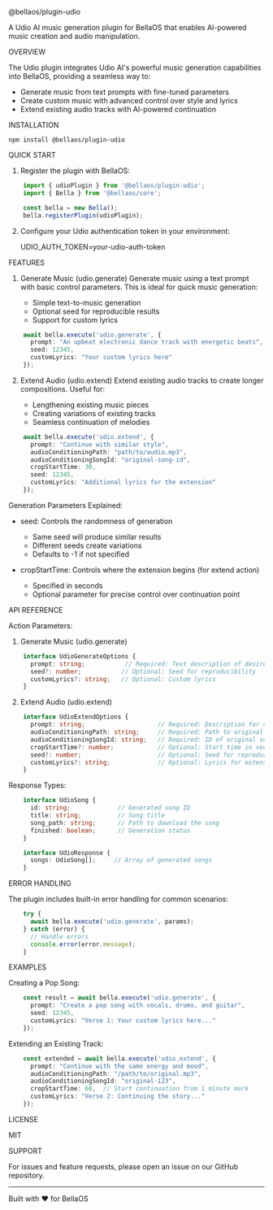 @bellaos/plugin-udio

A Udio AI music generation plugin for BellaOS that enables AI-powered music creation and audio manipulation.

OVERVIEW

The Udio plugin integrates Udio AI's powerful music generation capabilities into BellaOS, providing a seamless way to:
- Generate music from text prompts with fine-tuned parameters
- Create custom music with advanced control over style and lyrics
- Extend existing audio tracks with AI-powered continuation

INSTALLATION

    npm install @bellaos/plugin-udio

QUICK START

1. Register the plugin with BellaOS:

```typescript
    import { udioPlugin } from '@bellaos/plugin-udio';
    import { Bella } from '@bellaos/core';

    const bella = new Bella();
    bella.registerPlugin(udioPlugin);
```

2. Configure your Udio authentication token in your environment:

    UDIO_AUTH_TOKEN=your-udio-auth-token

FEATURES

1. Generate Music (udio.generate)
   Generate music using a text prompt with basic control parameters. This is ideal for quick music generation:

   - Simple text-to-music generation
   - Optional seed for reproducible results
   - Support for custom lyrics

```typescript
    await bella.execute('udio.generate', {
      prompt: "An upbeat electronic dance track with energetic beats",
      seed: 12345,
      customLyrics: "Your custom lyrics here"
    });
```

2. Extend Audio (udio.extend)
   Extend existing audio tracks to create longer compositions. Useful for:

   - Lengthening existing music pieces
   - Creating variations of existing tracks
   - Seamless continuation of melodies

```typescript
    await bella.execute('udio.extend', {
      prompt: "Continue with similar style",
      audioConditioningPath: "path/to/audio.mp3",
      audioConditioningSongId: "original-song-id",
      cropStartTime: 30,
      seed: 12345,
      customLyrics: "Additional lyrics for the extension"
    });
```

Generation Parameters Explained:

- seed: Controls the randomness of generation
  * Same seed will produce similar results
  * Different seeds create variations
  * Defaults to -1 if not specified

- cropStartTime: Controls where the extension begins (for extend action)
  * Specified in seconds
  * Optional parameter for precise control over continuation point

API REFERENCE

Action Parameters:

1. Generate Music (udio.generate)

```typescript
    interface UdioGenerateOptions {
      prompt: string;           // Required: Text description of desired music
      seed?: number;           // Optional: Seed for reproducibility
      customLyrics?: string;   // Optional: Custom lyrics
    }
```

2. Extend Audio (udio.extend)

```typescript
    interface UdioExtendOptions {
      prompt: string;                    // Required: Description for continuation
      audioConditioningPath: string;     // Required: Path to original audio
      audioConditioningSongId: string;   // Required: ID of original song
      cropStartTime?: number;            // Optional: Start time in seconds
      seed?: number;                     // Optional: Seed for reproducibility
      customLyrics?: string;             // Optional: Lyrics for extension
    }
```

Response Types:

```typescript
    interface UdioSong {
      id: string;             // Generated song ID
      title: string;          // Song title
      song_path: string;      // Path to download the song
      finished: boolean;      // Generation status
    }

    interface UdioResponse {
      songs: UdioSong[];     // Array of generated songs
    }
```

ERROR HANDLING

The plugin includes built-in error handling for common scenarios:

```typescript
    try {
      await bella.execute('udio.generate', params);
    } catch (error) {
      // Handle errors
      console.error(error.message);
    }
```

EXAMPLES

Creating a Pop Song:

```typescript
    const result = await bella.execute('udio.generate', {
      prompt: "Create a pop song with vocals, drums, and guitar",
      seed: 12345,
      customLyrics: "Verse 1: Your custom lyrics here..."
    });
```

Extending an Existing Track:

```typescript
    const extended = await bella.execute('udio.extend', {
      prompt: "Continue with the same energy and mood",
      audioConditioningPath: "/path/to/original.mp3",
      audioConditioningSongId: "original-123",
      cropStartTime: 60,  // Start continuation from 1 minute mark
      customLyrics: "Verse 2: Continuing the story..."
    });
```

LICENSE

MIT

SUPPORT

For issues and feature requests, please open an issue on our GitHub repository.

---
Built with ❤️ for BellaOS
